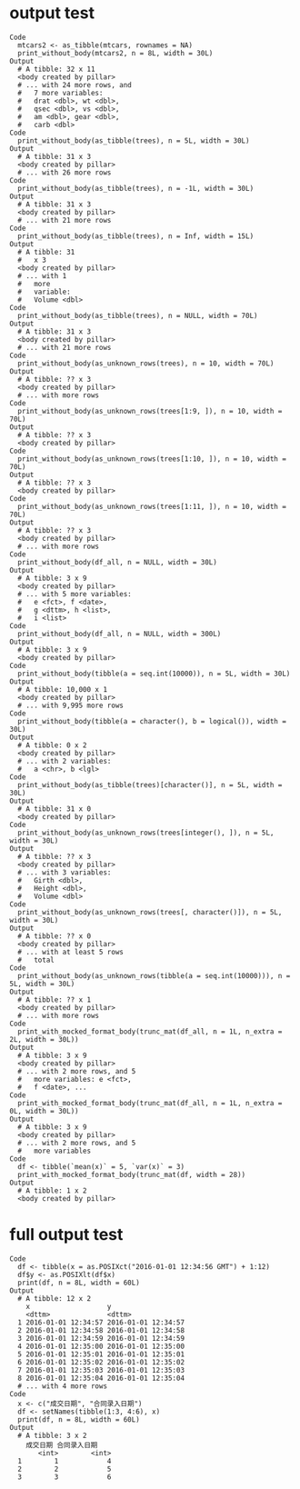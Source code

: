 # output test

    Code
      mtcars2 <- as_tibble(mtcars, rownames = NA)
      print_without_body(mtcars2, n = 8L, width = 30L)
    Output
      # A tibble: 32 x 11
      <body created by pillar>
      # ... with 24 more rows, and
      #   7 more variables:
      #   drat <dbl>, wt <dbl>,
      #   qsec <dbl>, vs <dbl>,
      #   am <dbl>, gear <dbl>,
      #   carb <dbl>
    Code
      print_without_body(as_tibble(trees), n = 5L, width = 30L)
    Output
      # A tibble: 31 x 3
      <body created by pillar>
      # ... with 26 more rows
    Code
      print_without_body(as_tibble(trees), n = -1L, width = 30L)
    Output
      # A tibble: 31 x 3
      <body created by pillar>
      # ... with 21 more rows
    Code
      print_without_body(as_tibble(trees), n = Inf, width = 15L)
    Output
      # A tibble: 31
      #   x 3
      <body created by pillar>
      # ... with 1
      #   more
      #   variable:
      #   Volume <dbl>
    Code
      print_without_body(as_tibble(trees), n = NULL, width = 70L)
    Output
      # A tibble: 31 x 3
      <body created by pillar>
      # ... with 21 more rows
    Code
      print_without_body(as_unknown_rows(trees), n = 10, width = 70L)
    Output
      # A tibble: ?? x 3
      <body created by pillar>
      # ... with more rows
    Code
      print_without_body(as_unknown_rows(trees[1:9, ]), n = 10, width = 70L)
    Output
      # A tibble: ?? x 3
      <body created by pillar>
    Code
      print_without_body(as_unknown_rows(trees[1:10, ]), n = 10, width = 70L)
    Output
      # A tibble: ?? x 3
      <body created by pillar>
    Code
      print_without_body(as_unknown_rows(trees[1:11, ]), n = 10, width = 70L)
    Output
      # A tibble: ?? x 3
      <body created by pillar>
      # ... with more rows
    Code
      print_without_body(df_all, n = NULL, width = 30L)
    Output
      # A tibble: 3 x 9
      <body created by pillar>
      # ... with 5 more variables:
      #   e <fct>, f <date>,
      #   g <dttm>, h <list>,
      #   i <list>
    Code
      print_without_body(df_all, n = NULL, width = 300L)
    Output
      # A tibble: 3 x 9
      <body created by pillar>
    Code
      print_without_body(tibble(a = seq.int(10000)), n = 5L, width = 30L)
    Output
      # A tibble: 10,000 x 1
      <body created by pillar>
      # ... with 9,995 more rows
    Code
      print_without_body(tibble(a = character(), b = logical()), width = 30L)
    Output
      # A tibble: 0 x 2
      <body created by pillar>
      # ... with 2 variables:
      #   a <chr>, b <lgl>
    Code
      print_without_body(as_tibble(trees)[character()], n = 5L, width = 30L)
    Output
      # A tibble: 31 x 0
      <body created by pillar>
    Code
      print_without_body(as_unknown_rows(trees[integer(), ]), n = 5L, width = 30L)
    Output
      # A tibble: ?? x 3
      <body created by pillar>
      # ... with 3 variables:
      #   Girth <dbl>,
      #   Height <dbl>,
      #   Volume <dbl>
    Code
      print_without_body(as_unknown_rows(trees[, character()]), n = 5L, width = 30L)
    Output
      # A tibble: ?? x 0
      <body created by pillar>
      # ... with at least 5 rows
      #   total
    Code
      print_without_body(as_unknown_rows(tibble(a = seq.int(10000))), n = 5L, width = 30L)
    Output
      # A tibble: ?? x 1
      <body created by pillar>
      # ... with more rows
    Code
      print_with_mocked_format_body(trunc_mat(df_all, n = 1L, n_extra = 2L, width = 30L))
    Output
      # A tibble: 3 x 9
      <body created by pillar>
      # ... with 2 more rows, and 5
      #   more variables: e <fct>,
      #   f <date>, ...
    Code
      print_with_mocked_format_body(trunc_mat(df_all, n = 1L, n_extra = 0L, width = 30L))
    Output
      # A tibble: 3 x 9
      <body created by pillar>
      # ... with 2 more rows, and 5
      #   more variables
    Code
      df <- tibble(`mean(x)` = 5, `var(x)` = 3)
      print_with_mocked_format_body(trunc_mat(df, width = 28))
    Output
      # A tibble: 1 x 2
      <body created by pillar>

# full output test

    Code
      df <- tibble(x = as.POSIXct("2016-01-01 12:34:56 GMT") + 1:12)
      df$y <- as.POSIXlt(df$x)
      print(df, n = 8L, width = 60L)
    Output
      # A tibble: 12 x 2
        x                   y                  
        <dttm>              <dttm>             
      1 2016-01-01 12:34:57 2016-01-01 12:34:57
      2 2016-01-01 12:34:58 2016-01-01 12:34:58
      3 2016-01-01 12:34:59 2016-01-01 12:34:59
      4 2016-01-01 12:35:00 2016-01-01 12:35:00
      5 2016-01-01 12:35:01 2016-01-01 12:35:01
      6 2016-01-01 12:35:02 2016-01-01 12:35:02
      7 2016-01-01 12:35:03 2016-01-01 12:35:03
      8 2016-01-01 12:35:04 2016-01-01 12:35:04
      # ... with 4 more rows
    Code
      x <- c("成交日期", "合同录入日期")
      df <- setNames(tibble(1:3, 4:6), x)
      print(df, n = 8L, width = 60L)
    Output
      # A tibble: 3 x 2
        成交日期 合同录入日期
           <int>        <int>
      1        1            4
      2        2            5
      3        3            6

